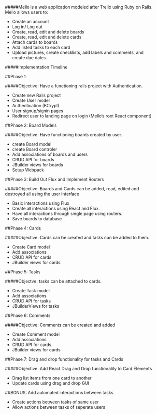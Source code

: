#####Mello is a web application modeled after Trello using Ruby on Rails. Mello allows users to:

  *	Create an account
  *	Log in/ Log out
  *	Create, read, edit and delete boards
  *	Create, read, edit and delete cards
  *	Attach cards to boards
  *	Add listed tasks to each card
  *	Upload pictures, create checklists, add labels and comments, and create due dates.


#####Implementation Timeline

##Phase 1

#####Objective: Have a functioning rails project with Authentication.

  *	Create new Rails project
  *	Create User model
  *	Authentication (BCrypt)
  *	User signup/signin pages
  *	Redirect user to landing page on login (Mello’s root React component)

##Phase 2: Board Models

#####Objective: Have functioning boards created by user.

  * create Board model
  * create Board controler
  * Add associations of boards and users
  * CRUD API for boards
  * JBuilder views for boards
  *	Setup Webpack

##Phase 3: Build Out Flux and Implement Routers

#####Objective: Boards and Cards can be added, read, edited and destroyed all using the user interface

  *	Basic interactions using Flux
  *	Create all interactions using React and Flux.
  *	Have all interactions through single page using routers.
  *	Save boards to database

##Phase 4: Cards

#####Objective: Cards can be created and tasks can be added to them.

  *	Create Card model
  *	Add associations
  *	CRUD API for cards
  *	JBuilder views for cards

##Phase 5: Tasks

#####Objectve: tasks can be attached to cards.

  * Create Task model
  * Add associations
  * CRUD API for tasks
  * JBuilderViews for tasks

##Phase 6: Comments

#####Objective: Comments can be created and added

  *	Create Comment model
  *	Add associations
  *	CRUD API for cards
  *	JBuilder views for cards

##Phase 7: Drag and drop functionality for tasks and Cards

#####Objective: Add React Drag and Drop functionality to Card Elements

  *	Drag list items from one card to another
  *	Update cards using drag and drop GUI

##BONUS: Add automated interactions between tasks.
  
  * Create actions between tasks of same user
  * Allow actions between tasks of seperate users


